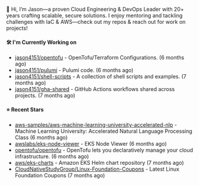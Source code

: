 👋 Hi, I’m Jason—a proven Cloud Engineering & DevOps Leader with 20+ years crafting scalable, secure solutions. I enjoy mentoring and tackling challenges with IaC & AWS—check out my repos & reach out for work on projects!

#### 🛠️ I'm Currently Working on

- [jason4151/opentofu](https://github.com/jason4151/opentofu) - OpenTofu/Terraform Configurations. (6 months ago)
- [jason4151/pulumi](https://github.com/jason4151/pulumi) - Pulumi code. (6 months ago)
- [jason4151/shell-scripts](https://github.com/jason4151/shell-scripts) - A collection of shell scripts and examples. (7 months ago)
- [jason4151/gha-shared](https://github.com/jason4151/gha-shared) - GitHub Actions workflows shared across projects. (7 months ago)

#### ⭐ Recent Stars

- [aws-samples/aws-machine-learning-university-accelerated-nlp](https://github.com/aws-samples/aws-machine-learning-university-accelerated-nlp) - Machine Learning University: Accelerated Natural Language Processing Class (6 months ago)
- [awslabs/eks-node-viewer](https://github.com/awslabs/eks-node-viewer) - EKS Node Viewer (6 months ago)
- [opentofu/opentofu](https://github.com/opentofu/opentofu) - OpenTofu lets you declaratively manage your cloud infrastructure. (6 months ago)
- [aws/eks-charts](https://github.com/aws/eks-charts) - Amazon EKS Helm chart repository (7 months ago)
- [CloudNativeStudyGroup/Linux-Foundation-Coupons](https://github.com/CloudNativeStudyGroup/Linux-Foundation-Coupons) - Latest Linux Foundation Coupons (7 months ago)
